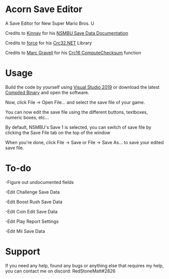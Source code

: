# Acorn Save Editor
A Save Editor for New Super Mario Bros. U

Credits to [Kinnay](https://github.com/Kinnay) for his [NSMBU Save Data Documentation](https://github.com/Kinnay/Nintendo-File-Formats/wiki/NSMBU-Save-Data)

Credits to [force](https://www.nuget.org/profiles/force) for his [Crc32.NET](https://www.nuget.org/packages/Crc32.NET/) Library

Credits to [Marc Gravell](https://stackoverflow.com/users/23354/marc-gravell) for his [Crc16 ComputeChecksum](https://stackoverflow.com/questions/22860356/how-to-generate-a-crc-16-from-c-sharp) function

# Usage
Build the code by yourself using [Visual Studio 2019](https://visualstudio.microsoft.com/downloads/) or download the latest [Compiled Binary](https://github.com/RedStoneMatt/Acorn-SaveEditor/releases) and open the software.

Now, click File -> Open File... and select the save file of your game.

You can now edit the save file using the different buttons, textboxes, numeric boxes, etc...

By default, NSMBU's Save 1 is selected, you can switch of save file by clicking the Save File tab on the top of the window

When you're done, click File -> Save or File -> Save As... to save your edited save file.

# To-do
-Figure out undocumented fields

-Edit Challenge Save Data

-Edit Boost Rush Save Data

-Edit Coin Edit Save Data

-Edit Play Report Settings

-Edit Mii Save Data

# Support
If you need any help, found any bugs or anything else that requires my help, you can contact me on discord: RedStoneMatt#2826
